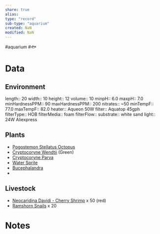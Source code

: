 ```yaml
---
share: true
alias: 
type: "record"
sub-type: "aquarium"
created: NaN 
modified: NaN
---
```

 #aquarium #🐟 

# Data
## Environment
length:: 20
width:: 10
height:: 12
volume:: 10
minpH:: 6.0
maxpH:: 7.0
minHardnessPPM:: 90
maxHardnessPPM:: 200 
nitrates:: ~50
minTempF:: 77.0
maxTempF:: 82.0
heater:: Aqueon 50W
filter:: Aquatop 45gph
filterType:: HOB
filterMedia:: foam
filterFlow::
substrate:: white sand
light:: 24W Aliexpress
## Plants
 - [Pogostemon Stellatus Octopus](Pogostemon%20Stellatus%20Octopus.md)
 - [Cryptocoryne Wendtii](Cryptocoryne%20Wendtii.md) (Green)
 - [Cryptocoryne Parva](Cryptocoryne%20Parva.md)
 - [Water Sprite](Water%20Sprite.md)
 - [Bucephalandra](../../05%20-%20Learning%20%F0%9F%93%9C/04%20-%20Botany%20%F0%9F%AA%B4/Bucephalandra.md)
 - 
## Livestock
- [Neocaridina Davidi - Cherry Shrimp](Neocaridina%20Davidi%20-%20Cherry%20Shrimp.md) x 50 (red)
- [Ramshorn Snails](Ramshorn%20Snails.md) x 20

# Notes
